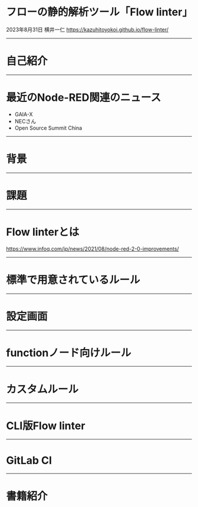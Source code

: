 # フローの静的解析ツール「Flow linter」
2023年8月31日 横井一仁
https://kazuhitoyokoi.github.io/flow-linter/

---
# 自己紹介

---
# 最近のNode-RED関連のニュース
- GAIA-X
- NECさん
- Open Source Summit China

---
# 背景

---
# 課題

---
# Flow linterとは
https://www.infoq.com/jp/news/2021/08/node-red-2-0-improvements/

---
# 標準で用意されているルール

---
# 設定画面

---
# functionノード向けルール

---
# カスタムルール

---
# CLI版Flow linter

---
# GitLab CI

---
# 書籍紹介
